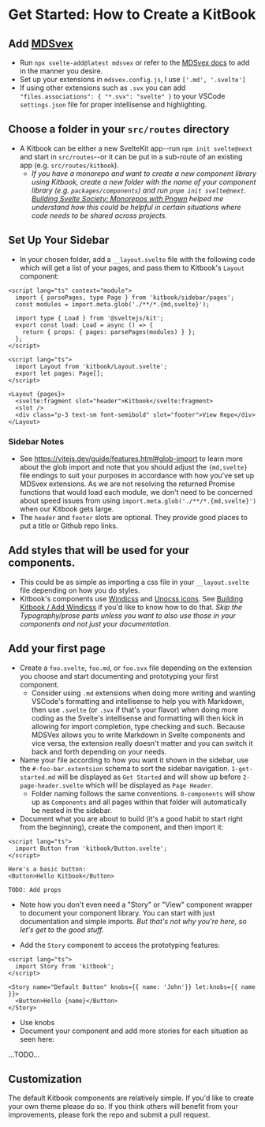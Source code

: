 # Get Started: How to Create a KitBook


## Add [MDSvex](https://mdsvex.pngwn.io/) 
  - Run `npx svelte-add@latest mdsvex` or refer to the [MDSvex docs](https://mdsvex.pngwn.io/docs) to add in the manner you desire.
  - Set up your extensions in `mdsvex.config.js`, I use `['.md', '.svelte']`
  - If using other extensions such as `.svx` you can add `"files.associations": { "*.svx": "svelte" }` to your VSCode `settings.json` file for proper intellisense and highlighting.

## Choose a folder in your `src/routes` directory
   - A Kitbook can be either a new SvelteKit app--run `npm init svelte@next` and start in `src/routes`--or it can be put in a sub-route of an existing app (e.g. `src/routes/kitbook`). 
     - *If you have a monorepo and want to create a new component library using Kitbook, create a new folder with the name of your component library (e.g. `packages/components`) and run `pnpm init svelte@next`. [Building Svelte Society: Monorepos with Pngwn](https://youtu.be/gKxz7R9dX0w) helped me understand how this could be helpful in certain situations where code needs to be shared across projects.*

## Set Up Your Sidebar

- In your chosen folder, add a `__layout.svelte` file with the following code which will get a list of your pages, and pass them to Kitbook's `Layout` component:

```svelte
<script lang="ts" context="module">
  import { parsePages, type Page } from 'kitbook/sidebar/pages';
  const modules = import.meta.glob('./**/*.{md,svelte}');
  
  import type { Load } from '@sveltejs/kit';
  export const load: Load = async () => {
    return { props: { pages: parsePages(modules) } };
  };
</script>

<script lang="ts">
  import Layout from 'kitbook/Layout.svelte';
  export let pages: Page[];
</script>

<Layout {pages}>
  <svelte:fragment slot="header">Kitbook</svelte:fragment>
  <slot />
  <div class="p-3 text-sm font-semibold" slot="footer">View Repo</div>
</Layout>
```

### Sidebar Notes
- See https://vitejs.dev/guide/features.html#glob-import to learn more about the glob import and note that you should adjust the `{md,svelte}` file endings to suit your purposes in accordance with how you've set up MDSvex extensions. As we are not resolving the returned Promise functions that would load each module, we don't need to be concerned about speed issues from using `import.meta.glob('./**/*.{md,svelte}')` when our Kitbook gets large.
- The `header` and `footer` slots are optional. They provide good places to put a title or Github repo links.

## Add styles that will be used for your components.  
- This could be as simple as importing a css file in your `__layout.svelte` file depending on how you do styles.
- Kitbook's components use [Windicss](https://windicss.org/) and [Unocss icons](https://antfu.me/posts/icons-in-pure-css). See [Building Kitbook / Add Windicss](/[1]building-kitbook/add-windicss) if you'd like to know how to do that. *Skip the Typography/prose parts unless you want to also use those in your components and not just your documentation.*

## Add your first page

- Create a `foo.svelte`, `foo.md`, or `foo.svx` file depending on the extension you choose and start documenting and prototyping your first component. 
  - Consider using `.md` extensions when doing more writing and wanting VSCode's formatting and intellisense to help you with Markdown, then use `.svelte` (or `.svx` if that's your flavor) when doing more coding as the Svelte's intellisense and formatting will then kick in allowing for import completion, type checking and such. Because MDSVex allows you to write Markdown in Svelte components and vice versa, the extension really doesn't matter and you can switch it back and forth depending on your needs.
- Name your file according to how you want it shown in the sidebar, use the `#-foo-bar.extentsion` schema to sort the sidebar navigation. `1-get-started.md` will be displayed as `Get Started` and will show up before `2-page-header.svelte` which will be displayed as `Page Header`.
  - Folder naming follows the same conventions. `0-components` will show up as `Components` and all pages within that folder will automatically be nested in the sidebar.
- Document what you are about to build (it's a good habit to start right from the beginning), create the component, and then import it:
```svelte
<script lang="ts">
  import Button from 'kitbook/Button.svelte';
</script>

Here's a basic button:
<Button>Hello Kitbook</Button>

TODO: Add props
```
  - Note how you don't even need a "Story" or "View" component wrapper to document your component library. You can start with just documentation and simple imports. *But that's not why you're here, so let's get to the good stuff.*

- Add the `Story` component to access the prototyping features:
```svelte
<script lang="ts">
  import Story from 'kitbook';
</script>

<Story name="Default Button" knobs={{ name: 'John'}} let:knobs={{ name }}>
  <Button>Hello {name}</Button>
</Story>
```

- Use knobs
- Document your component and add more stories for each situation as seen here:

...TODO...

## Customization

The default Kitbook components are relatively simple. If you'd like to create your own theme please do so. If you think others will benefit from your improvements, please fork the repo and submit a pull request.